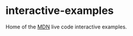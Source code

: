 # interactive-examples

Home of the [MDN](https://developer.mozilla.org/) live code interactive examples.
